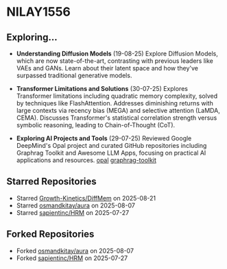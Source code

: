 # NILAY1556

## Exploring...
- **Understanding Diffusion Models** (19-08-25)
  Explore Diffusion Models, which are now state-of-the-art, contrasting with previous leaders like VAEs and GANs. Learn about their latent space and how they've surpassed traditional generative models.

- **Transformer Limitations and Solutions** (30-07-25)
  Explores Transformer limitations including quadratic memory complexity, solved by techniques like FlashAttention. Addresses diminishing returns with large contexts via recency bias (MEGA) and selective attention (LaMDA, CEMA). Discusses Transformer's statistical correlation strength versus symbolic reasoning, leading to Chain-of-Thought (CoT).

- **Exploring AI Projects and Tools** (29-07-25)
  Reviewed Google DeepMind's Opal project and curated GitHub repositories including Graphrag Toolkit and Awesome LLM Apps, focusing on practical AI applications and resources.
  [opal](https://opal.withgoogle.com/)
  [graphrag-toolkit](https://github.com/awslabs/graphrag-toolkit)

## Starred Repositories
- Starred [Growth-Kinetics/DiffMem](https://github.com/Growth-Kinetics/DiffMem) on 2025-08-21
- Starred [osmandkitay/aura](https://github.com/osmandkitay/aura) on 2025-08-07
- Starred [sapientinc/HRM](https://github.com/sapientinc/HRM) on 2025-07-27

## Forked Repositories
- Forked [osmandkitay/aura](https://github.com/NILAY1556/aura) on 2025-08-07
- Forked [sapientinc/HRM](https://github.com/NILAY1556/HRM) on 2025-07-27

